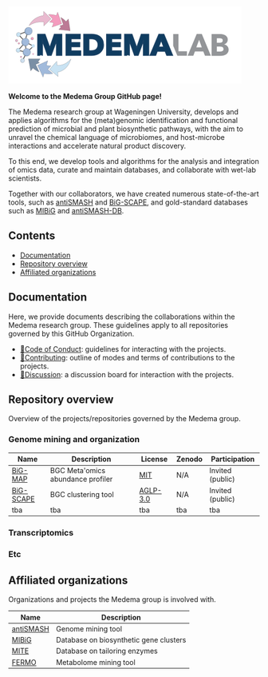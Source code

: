 <img src="./medema_group_logo.svg" style="max-width: 50vw;"/>


**Welcome to the Medema Group GitHub page!**

The Medema research group at Wageningen University, develops and applies algorithms for the (meta)genomic identification and functional prediction of microbial and plant biosynthetic pathways, with the aim to unravel the chemical language of microbiomes, and host-microbe interactions and accelerate natural product discovery. 

To this end, we develop tools and algorithms for the analysis and integration of omics data, curate and maintain databases, and collaborate with wet-lab scientists.

Together with our collaborators, we have created numerous state-of-the-art tools, such as [antiSMASH](https://antismash.secondarymetabolites.org) and [BiG-SCAPE](https://github.com/medema-group/BiG-SCAPE), and gold-standard databases such as [MIBiG](https://mibig.secondarymetabolites.org/) and [antiSMASH-DB](https://antismash-db.secondarymetabolites.org/).

Contents
-----------------
- [Documentation](#documentation)
- [Repository overview](#repository-overview)
- [Affiliated organizations](#affiliated-organizations)

## Documentation

Here, we provide documents describing the collaborations within the Medema research group.
These guidelines apply to all repositories governed by this GitHub Organization.

- [📜Code of Conduct](../CODE_OF_CONDUCT.md): guidelines for interacting with the projects.
- [🤝Contributing](../CONTRIBUTING.md): outline of modes and terms of contributions to the projects.
- [👥Discussion](TBA): a discussion board for interaction with the projects.

## Repository overview

Overview of the projects/repositories governed by the Medema group.

### Genome mining and organization

| Name                                                   | Description                       | License                                            | Zenodo | Participation |
|--------------------------------------------------------|-----------------------------------|----------------------------------------------------|--------|------------|
| [BiG-MAP](https://github.com/medema-group/https://github.com/medema-group/BiG-MAP)   | BGC Meta'omics abundance profiler | [MIT](https://opensource.org/license/mit)      | N/A | Invited (public) |
| [BiG-SCAPE](https://github.com/medema-group/BiG-SCAPE) | BGC clustering tool             | [AGLP-3.0](https://opensource.org/license/agpl-v3) |  N/A | Invited (public) |
| tba | tba | tba | tba | tba | tba |

### Transcriptomics

### Etc

## Affiliated organizations

Organizations and projects the Medema group is involved with.

| Name                                      | Description                            |
|-------------------------------------------|----------------------------------------|
| [antiSMASH](https://github.com/antismash) | Genome mining tool                     |
| [MIBiG](https://github.com/mibig-secmet)  | Database on biosynthetic gene clusters |
| [MITE](https://github.com/mite-standard)  | Database on tailoring enzymes          |
| [FERMO](https://github.com/fermo-metabolomics)| Metabolome mining tool             |


